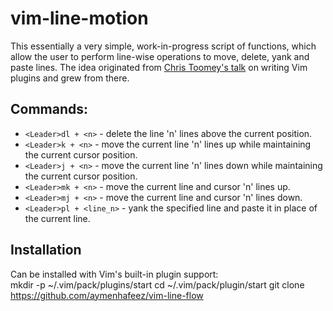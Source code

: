# vim-line-motion

This essentially a very simple, work-in-progress script of functions, which allow
the user to perform line-wise operations to move, delete, yank and paste lines.
The idea originated from <a href="https://www.youtube.com/watch?v=lwD8G1P52Sk">Chris Toomey's
talk</a> on writing Vim plugins and grew from there.

## Commands:
* `<Leader>dl + <n>` - delete the line 'n' lines above the current position.
* `<Leader>k + <n>` - move the current line 'n' lines up while maintaining the
current cursor position.
* `<Leader>j + <n>` - move the current line 'n' lines down while maintaining the
current cursor position.
* `<Leader>mk + <n>` - move the current line and cursor 'n' lines up.
* `<Leader>mj + <n>` - move the current line and cursor 'n' lines down.
* `<Leader>pl + <line_n>` - yank the specified line and paste it in
place of the current line.

## Installation

Can be installed with Vim's built-in plugin support:  
    mkdir -p ~/.vim/pack/plugins/start
    cd ~/.vim/pack/plugin/start
    git clone https://github.com/aymenhafeez/vim-line-flow

